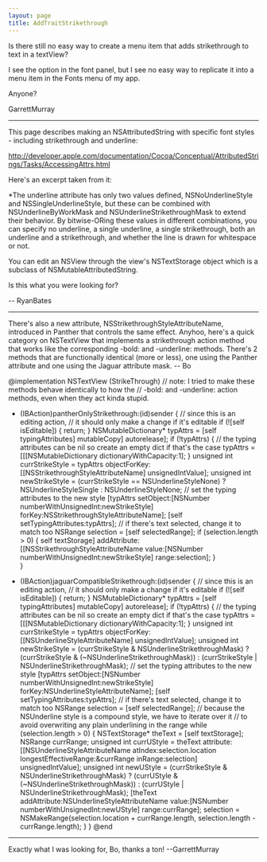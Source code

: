 ```yaml
---
layout: page
title: AddTraitStrikethrough
---
```


Is there still no easy way to create a menu item that adds strikethrough to text in a textView?

I see the option in the font panel, but I see no easy way to replicate it into a menu item in the Fonts menu of my app.

Anyone?

GarrettMurray

----

This page describes making an NSAttributedString with specific font styles - including strikethrough and underline:

http://developer.apple.com/documentation/Cocoa/Conceptual/AttributedStrings/Tasks/AccessingAttrs.html

Here's an excerpt taken from it:


*The underline attribute has only two values defined, NSNoUnderlineStyle and NSSingleUnderlineStyle, but these can be combined with NSUnderlineByWorkMask and NSUnderlineStrikethroughMask to extend their behavior. By bitwise-ORing these values in different combinations, you can specify no underline, a single underline, a single strikethrough, both an underline and a strikethrough, and whether the line is drawn for whitespace or not.


You can edit an NSView through the view's NSTextStorage object which is a subclass of NSMutableAttributedString.

Is this what you were looking for?

-- RyanBates

----

There's also a new attribute, NSStrikethroughStyleAttributeName, introduced in Panther that controls the same effect.  Anyhoo, here's a quick category on NSTextView that implements a strikethrough action method that works like the corresponding -bold: and -underline: methods.  There's 2 methods that are functionally identical (more or less), one using the Panther attribute and one using the Jaguar attribute mask. -- Bo
    
@implementation NSTextView (StrikeThrough)
// note: I tried to make these methods behave identically to how the 
// -bold: and -underline: action methods, even when they act kinda stupid.
- (IBAction)pantherOnlyStrikethrough:(id)sender
{
	// since this is an editing action,
	// it should only make a change if it's editable
	if (![self isEditable]) {
		return;
	}
	NSMutableDictionary* typAttrs = [self typingAttributes] mutableCopy] autorelease];
	if (!typAttrs) {
		// the typing attributes can be nil so create an empty dict if that's the case
		typAttrs = [[[NSMutableDictionary dictionaryWithCapacity:1];
	}
	unsigned int currStrikeStyle = typAttrs objectForKey:[[NSStrikethroughStyleAttributeName] unsignedIntValue];
	unsigned int newStrikeStyle = (currStrikeStyle == NSUnderlineStyleNone) ? NSUnderlineStyleSingle : NSUnderlineStyleNone;
	// set the typing attributes to the new style
	[typAttrs setObject:[NSNumber numberWithUnsignedInt:newStrikeStyle] forKey:NSStrikethroughStyleAttributeName];
	[self setTypingAttributes:typAttrs];
	// if there's text selected, change it to match too
	NSRange selection = [self selectedRange];
	if (selection.length > 0) {
		self textStorage] addAttribute:[[NSStrikethroughStyleAttributeName 
					value:[NSNumber numberWithUnsignedInt:newStrikeStyle] range:selection];
	}	
}

- (IBAction)jaguarCompatibleStrikethrough:(id)sender
{
	// since this is an editing action,
	// it should only make a change if it's editable
	if (![self isEditable]) {
		return;
	}
	NSMutableDictionary* typAttrs = [self typingAttributes] mutableCopy] autorelease];
	if (!typAttrs) {
		// the typing attributes can be nil so create an empty dict if that's the case
		typAttrs = [[[NSMutableDictionary dictionaryWithCapacity:1];
	}
	unsigned int currStrikeStyle = typAttrs objectForKey:[[NSUnderlineStyleAttributeName] unsignedIntValue];
	unsigned int newStrikeStyle = (currStrikeStyle & NSUnderlineStrikethroughMask) ? 
		(currStrikeStyle & (~NSUnderlineStrikethroughMask)) : (currStrikeStyle | NSUnderlineStrikethroughMask);
	// set the typing attributes to the new style
	[typAttrs setObject:[NSNumber numberWithUnsignedInt:newStrikeStyle] forKey:NSUnderlineStyleAttributeName];
	[self setTypingAttributes:typAttrs];
	// if there's text selected, change it to match too
	NSRange selection = [self selectedRange];
	// because the NSUnderline style is a compound style, we have to iterate over it
	// to avoid overwriting any plain underlining in the range
	while (selection.length > 0) {
		NSTextStorage* theText = [self textStorage];
		NSRange currRange;
		unsigned int currUStyle = theText attribute:[[NSUnderlineStyleAttributeName atIndex:selection.location
			longestEffectiveRange:&currRange inRange:selection] unsignedIntValue];
		unsigned int newUStyle = (currStrikeStyle & NSUnderlineStrikethroughMask) ? 
			(currUStyle & (~NSUnderlineStrikethroughMask)) : (currUStyle | NSUnderlineStrikethroughMask);
		[theText addAttribute:NSUnderlineStyleAttributeName value:[NSNumber numberWithUnsignedInt:newUStyle] range:currRange];
		selection = NSMakeRange(selection.location + currRange.length, selection.length - currRange.length);
	}
}
@end


----

Exactly what I was looking for, Bo, thanks a ton! --GarrettMurray

